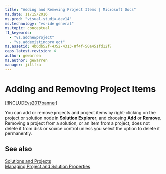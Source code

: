 ```yaml
---
title: "Adding and Removing Project Items | Microsoft Docs"
ms.date: 11/15/2016
ms.prod: "visual-studio-dev14"
ms.technology: "vs-ide-general"
ms.topic: conceptual
f1_keywords: 
  - "vs.addnewproject"
  - "vs.addexistingproject"
ms.assetid: 4b6db52f-4352-4313-8f4f-50a451fd12f7
caps.latest.revision: 6
author: gewarren
ms.author: gewarren
manager: jillfra
---
```

# Adding and Removing Project Items
[!INCLUDE[vs2017banner](../includes/vs2017banner.md)]

You can add or remove projects and project items by right-clicking on the project or solution node in **Solution Explorer**, and choosing **Add** or **Remove**. Removing a project from a solution, or an item from a project, does not delete it from disk or source control unless you select the option to delete it permanently.  
  
## See also  
 [Solutions and Projects](../ide/solutions-and-projects-in-visual-studio.md)   
 [Managing Project and Solution Properties](../ide/managing-project-and-solution-properties.md)
